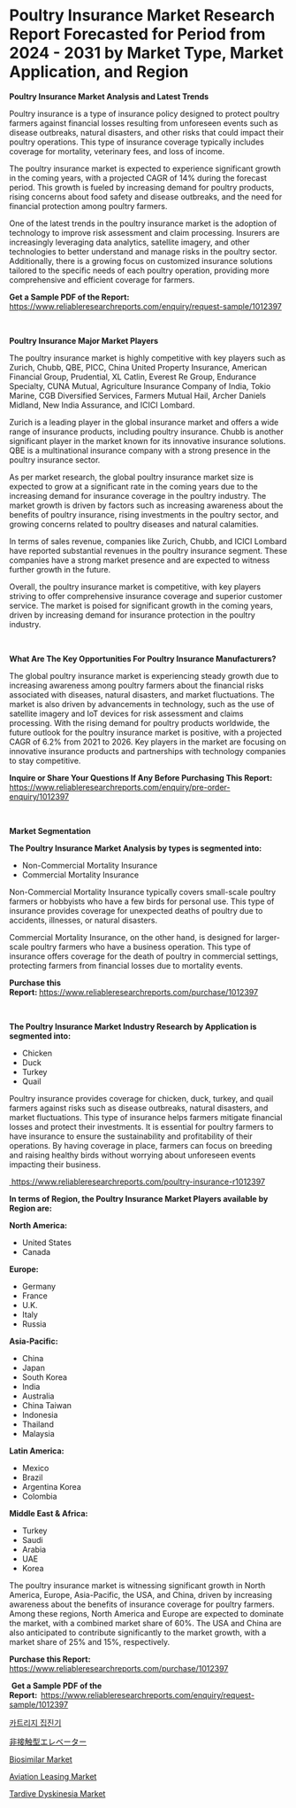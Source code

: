 <p><h1>Poultry Insurance Market Research Report Forecasted for Period from 2024 -  2031 by Market Type, Market Application, and Region</h1></p><p><strong>Poultry Insurance Market Analysis and Latest Trends</strong></p>
<p><p>Poultry insurance is a type of insurance policy designed to protect poultry farmers against financial losses resulting from unforeseen events such as disease outbreaks, natural disasters, and other risks that could impact their poultry operations. This type of insurance coverage typically includes coverage for mortality, veterinary fees, and loss of income.</p><p>The poultry insurance market is expected to experience significant growth in the coming years, with a projected CAGR of 14% during the forecast period. This growth is fueled by increasing demand for poultry products, rising concerns about food safety and disease outbreaks, and the need for financial protection among poultry farmers.</p><p>One of the latest trends in the poultry insurance market is the adoption of technology to improve risk assessment and claim processing. Insurers are increasingly leveraging data analytics, satellite imagery, and other technologies to better understand and manage risks in the poultry sector. Additionally, there is a growing focus on customized insurance solutions tailored to the specific needs of each poultry operation, providing more comprehensive and efficient coverage for farmers.</p></p>
<p><strong>Get a Sample PDF of the Report:&nbsp;</strong> <a href="https://www.reliableresearchreports.com/enquiry/request-sample/1012397">https://www.reliableresearchreports.com/enquiry/request-sample/1012397</a></p>
<p>&nbsp;</p>
<p><strong>Poultry Insurance Major Market Players</strong></p>
<p><p>The poultry insurance market is highly competitive with key players such as Zurich, Chubb, QBE, PICC, China United Property Insurance, American Financial Group, Prudential, XL Catlin, Everest Re Group, Endurance Specialty, CUNA Mutual, Agriculture Insurance Company of India, Tokio Marine, CGB Diversified Services, Farmers Mutual Hail, Archer Daniels Midland, New India Assurance, and ICICI Lombard.</p><p>Zurich is a leading player in the global insurance market and offers a wide range of insurance products, including poultry insurance. Chubb is another significant player in the market known for its innovative insurance solutions. QBE is a multinational insurance company with a strong presence in the poultry insurance sector.</p><p>As per market research, the global poultry insurance market size is expected to grow at a significant rate in the coming years due to the increasing demand for insurance coverage in the poultry industry. The market growth is driven by factors such as increasing awareness about the benefits of poultry insurance, rising investments in the poultry sector, and growing concerns related to poultry diseases and natural calamities.</p><p>In terms of sales revenue, companies like Zurich, Chubb, and ICICI Lombard have reported substantial revenues in the poultry insurance segment. These companies have a strong market presence and are expected to witness further growth in the future.</p><p>Overall, the poultry insurance market is competitive, with key players striving to offer comprehensive insurance coverage and superior customer service. The market is poised for significant growth in the coming years, driven by increasing demand for insurance protection in the poultry industry.</p></p>
<p>&nbsp;</p>
<p><strong>What Are The Key Opportunities For Poultry Insurance Manufacturers?</strong></p>
<p><p>The global poultry insurance market is experiencing steady growth due to increasing awareness among poultry farmers about the financial risks associated with diseases, natural disasters, and market fluctuations. The market is also driven by advancements in technology, such as the use of satellite imagery and IoT devices for risk assessment and claims processing. With the rising demand for poultry products worldwide, the future outlook for the poultry insurance market is positive, with a projected CAGR of 6.2% from 2021 to 2026. Key players in the market are focusing on innovative insurance products and partnerships with technology companies to stay competitive.</p></p>
<p><strong>Inquire or Share Your Questions If Any Before Purchasing This Report:</strong> <a href="https://www.reliableresearchreports.com/enquiry/pre-order-enquiry/1012397">https://www.reliableresearchreports.com/enquiry/pre-order-enquiry/1012397</a></p>
<p>&nbsp;</p>
<p><strong>Market Segmentation</strong></p>
<p><strong>The Poultry Insurance Market Analysis by types is segmented into:</strong></p>
<p><ul><li>Non-Commercial Mortality Insurance</li><li>Commercial Mortality Insurance</li></ul></p>
<p><p>Non-Commercial Mortality Insurance typically covers small-scale poultry farmers or hobbyists who have a few birds for personal use. This type of insurance provides coverage for unexpected deaths of poultry due to accidents, illnesses, or natural disasters. </p><p>Commercial Mortality Insurance, on the other hand, is designed for larger-scale poultry farmers who have a business operation. This type of insurance offers coverage for the death of poultry in commercial settings, protecting farmers from financial losses due to mortality events.</p></p>
<p><strong>Purchase this Report:&nbsp;</strong><a href="https://www.reliableresearchreports.com/purchase/1012397">https://www.reliableresearchreports.com/purchase/1012397</a></p>
<p>&nbsp;</p>
<p><strong>The Poultry Insurance Market Industry Research by Application is segmented into:</strong></p>
<p><ul><li>Chicken</li><li>Duck</li><li>Turkey</li><li>Quail</li></ul></p>
<p><p>Poultry insurance provides coverage for chicken, duck, turkey, and quail farmers against risks such as disease outbreaks, natural disasters, and market fluctuations. This type of insurance helps farmers mitigate financial losses and protect their investments. It is essential for poultry farmers to have insurance to ensure the sustainability and profitability of their operations. By having coverage in place, farmers can focus on breeding and raising healthy birds without worrying about unforeseen events impacting their business.</p></p>
<p><a href="https://www.reliableresearchreports.com/poultry-insurance-r1012397">&nbsp;https://www.reliableresearchreports.com/poultry-insurance-r1012397</a></p>
<p><strong>In terms of Region, the Poultry Insurance Market Players available by Region are:</strong></p>
<p>
    <p> <strong> North America: </strong>
        <ul>
            <li>United States</li>
            <li>Canada</li>
        </ul>
        </p> 
    <p> <strong> Europe: </strong>
        <ul>
            <li>Germany</li>
            <li>France</li>
            <li>U.K.</li>
            <li>Italy</li>
            <li>Russia</li>
        </ul>
        </p> 
    <p> <strong> Asia-Pacific: </strong>
        <ul>
            <li>China</li>
            <li>Japan</li>
            <li>South Korea</li>
            <li>India</li>
            <li>Australia</li>
            <li>China Taiwan</li>
            <li>Indonesia</li>
            <li>Thailand</li>
            <li>Malaysia</li>
        </ul>
        </p> 
    <p> <strong> Latin America: </strong>
        <ul>
            <li>Mexico</li>
            <li>Brazil</li>
            <li>Argentina Korea</li>
            <li>Colombia</li>
        </ul>
        </p> 
    <p> <strong> Middle East & Africa: </strong>
        <ul>
            <li>Turkey</li>
            <li>Saudi</li>
            <li>Arabia</li>
            <li>UAE</li>
            <li>Korea</li>
        </ul>
    </p>
    </p>
<p><p>The poultry insurance market is witnessing significant growth in North America, Europe, Asia-Pacific, the USA, and China, driven by increasing awareness about the benefits of insurance coverage for poultry farmers. Among these regions, North America and Europe are expected to dominate the market, with a combined market share of 60%. The USA and China are also anticipated to contribute significantly to the market growth, with a market share of 25% and 15%, respectively.</p></p>
<p><strong>Purchase this Report: </strong><a href="https://www.reliableresearchreports.com/purchase/1012397">https://www.reliableresearchreports.com/purchase/1012397</a></p>
<p>&nbsp;<strong>Get a Sample PDF of the Report:&nbsp;&nbsp;</strong><a href="https://www.reliableresearchreports.com/enquiry/request-sample/1012397">https://www.reliableresearchreports.com/enquiry/request-sample/1012397</a></p>
<p><strong></strong></p>
<p><p><a href="https://github.com/wallacBahrtyinger567686/Market-Research-Report-List-1/blob/main/463399652326.md">카트리지 집진기</a></p><p><a href="https://github.com/kegley4963/Market-Research-Report-List-1/blob/main/962674054844.md">非接触型エレベーター</a></p><p><a href="https://github.com/Sarissaschmalingtr6fz2739/Market-Research-Report-List-2/blob/main/biosimilar-market.md">Biosimilar Market</a></p><p><a href="https://github.com/RyleeBauch2023/Market-Research-Report-List-1/blob/main/aviation-leasing-market.md">Aviation Leasing Market</a></p><p><a href="https://www.linkedin.com/pulse/tardive-dyskinesia-market-key-successful-business-strategy-rxofc">Tardive Dyskinesia Market</a></p></p>